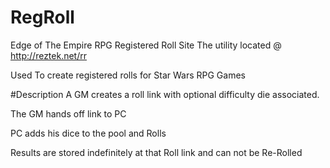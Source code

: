 # RegRoll
Edge of The Empire RPG Registered Roll Site
The utility located @ http://reztek.net/rr

Used To create registered rolls for Star Wars RPG Games

#Description
A GM creates a roll link with optional difficulty die associated.

The GM hands off link to PC

PC adds his dice to the pool and Rolls

Results are stored indefinitely at that Roll link and can not be Re-Rolled
